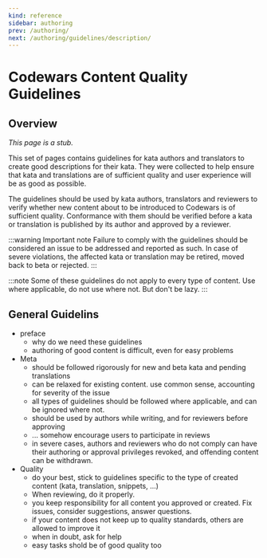 ```yaml
---
kind: reference
sidebar: authoring
prev: /authoring/
next: /authoring/guidelines/description/
---
```


# Codewars Content Quality Guidelines

## Overview

_This page is a stub._

This set of pages contains guidelines for kata authors and translators to create good descriptions for their kata. They were collected to help ensure that kata and translations are of sufficient quality and user experience will be as good as possible.

The guidelines should be used by kata authors, translators and reviewers to verify whether new content about to be introduced to Codewars is of sufficient quality. Conformance with them should be verified before a kata or translation is published by its author and approved by a reviewer.

:::warning Important note
Failure to comply with the guidelines should be considered an issue to be addressed and reported as such. In case of severe violations, the affected kata or translation may be retired, moved back to beta or rejected.
:::

:::note
Some of these guidelines do not apply to every type of content. Use where applicable, do not use where not. But don't be lazy.
:::

## General Guidelins

- preface
  - why do we need these guidelines 
  - authoring of good content is difficult, even for easy problems 
- Meta
  - should be followed rigorously for new and beta kata and pending translations
  - can be relaxed for existing content. use common sense, accounting for severity of the issue
  - all types of guidelines should be followed where applicable, and can be ignored where not.
  - should be used by authors while writing, and for reviewers before approving
  - ... somehow encourage users to participate in reviews
  - in severe cases, authors and reviewers who do not comply can have their authoring or approval privileges revoked, and offending content can be withdrawn.
- Quality
  - do your best, stick to guidelines specific to the type of created content (kata, translation, snippets, ...)
  - When reviewing, do it properly.
  - you keep responsibility for all content you approved or created. Fix issues, consider suggestions, answer questions.
  - if your content does not keep up to quality standards, others are allowed to improve it
  - when in doubt, ask for help
  - easy tasks shold be of good quality too